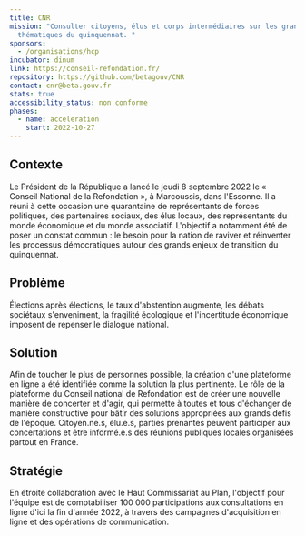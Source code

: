 ```yaml
---
title: CNR
mission: "Consulter citoyens, élus et corps intermédiaires sur les grandes
  thématiques du quinquennat. "
sponsors:
  - /organisations/hcp
incubator: dinum
link: https://conseil-refondation.fr/
repository: https://github.com/betagouv/CNR
contact: cnr@beta.gouv.fr
stats: true
accessibility_status: non conforme
phases:
  - name: acceleration
    start: 2022-10-27
---
```

 
## Contexte

Le Président de la République a lancé le jeudi 8 septembre 2022 le « Conseil National de la Refondation », à Marcoussis, dans l'Essonne. Il a réuni à cette occasion une quarantaine de représentants de forces politiques, des partenaires sociaux, des élus locaux, des représentants du monde économique et du monde associatif. L'objectif a notamment été de poser un constat commun : le besoin pour la nation de raviver et réinventer les processus démocratiques autour des grands enjeux de transition du quinquennat.

## Problème

Élections après élections, le taux d'abstention augmente, les débats sociétaux s'enveniment, la fragilité écologique et l'incertitude économique imposent de repenser le dialogue national.


## Solution

Afin de toucher le plus de personnes possible, la création d'une plateforme en ligne a été identifiée comme la solution la plus pertinente. Le rôle de la plateforme du Conseil national de Refondation est de créer une nouvelle manière de concerter et d'agir, qui permette à toutes et tous d'échanger de manière constructive pour bâtir des solutions appropriées aux grands défis de l'époque. Citoyen.ne.s, élu.e.s, parties prenantes peuvent participer aux concertations et être informé.e.s des réunions publiques locales organisées partout en France.

## Stratégie

En étroite collaboration avec le Haut Commissariat au Plan, l'objectif pour l'équipe est de comptabiliser 100 000 participations aux consultations en ligne d'ici la fin d'année 2022, à travers des campagnes d'acquisition en ligne et des opérations de communication.  
